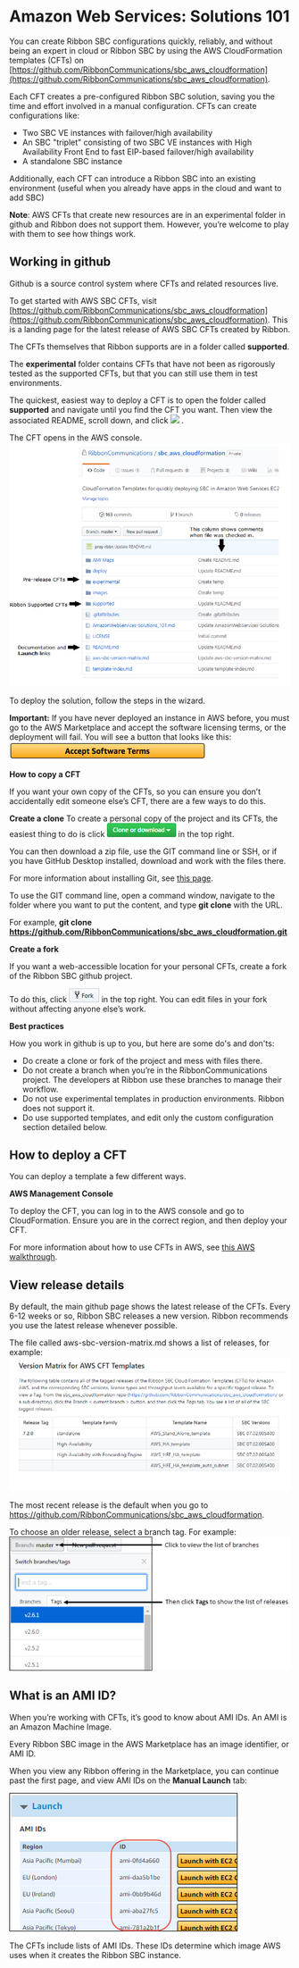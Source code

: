 # Amazon Web Services: Solutions 101

You can create Ribbon SBC configurations quickly, reliably, and without being an expert in cloud or Ribbon SBC by using the AWS CloudFormation templates (CFTs) on [https://github.com/RibbonCommunications/sbc_aws_cloudformation](https://github.com/RibbonCommunications/sbc_aws_cloudformation).

Each CFT creates a pre-configured Ribbon SBC solution, saving you the time and effort involved in a manual configuration.
CFTs can create configurations like:
- Two SBC VE instances with failover/high availability
- An SBC "triplet" consisting of two SBC VE instances with High Availability Front End to fast EIP-based failover/high availability 
- A standalone SBC instance

Additionally, each CFT can introduce a Ribbon SBC into an existing environment (useful when you already have apps in the cloud and want to add SBC)

**Note**: AWS CFTs that create new resources are in an experimental folder in github and Ribbon does not support them. However, you’re welcome to play with them to see how things work.

## Working in github

Github is a source control system where CFTs and related resources live.

To get started with AWS SBC CFTs, visit [https://github.com/RibbonCommunications/sbc_aws_cloudformation](https://github.com/RibbonCommunications/sbc_aws_cloudformation). This is a landing page for the latest release of AWS SBC CFTs created by Ribbon.

The CFTs themselves that Ribbon supports are in a folder called **supported**.

The **experimental** folder contains CFTs that have not been as rigorously tested as the supported CFTs, but that you can still use them in test environments.

The quickest, easiest way to deploy a CFT is to open the folder called **supported** and navigate until you find the CFT you want.
Then view the associated README, scroll down, and click ![](https://cdn.rawgit.com/buildkite/cloudformation-launch-stack-button-svg/master/launch-stack.svg) . 

The CFT opens in the AWS console.
![](https://github.com/RibbonCommunications/sbc_aws_cloudformation/blob/master/images/RBBN-sbc_aws_cloudformation.png)

To deploy the solution, follow the steps in the wizard.

**Important:** If you have never deployed an instance in AWS before, you must go to the AWS Marketplace and accept the software licensing terms, or the deployment will fail. You will see a button that looks like this: ![](https://github.com/RibbonCommunications/sbc_aws_cloudformation/blob/master/images/acceptSoftwareTerms.png)

**How to copy a CFT**

If you want your own copy of the CFTs, so you can ensure you don’t accidentally edit someone else’s CFT, there are a few ways to do this.

**Create a clone**
To create a personal copy of the project and its CFTs, the easiest thing to do is click ![](https://github.com/RibbonCommunications/sbc_aws_cloudformation/blob/master/images/cloneOrDownload.png)  in the top right.

You can then download a zip file, use the GIT command line or SSH, or if you have GitHub Desktop installed, download and work with the files there.

For more information about installing Git, see [this page](https://git-scm.com/book/en/v2/Getting-Started-Installing-Git).

To use the GIT command line, open a command window, navigate to the folder where you want to put the content, and type **git clone** with the URL.

For example, **git clone https://github.com/RibbonCommunications/sbc_aws_cloudformation.git**

**Create a fork**

If you want a web-accessible location for your personal CFTs, create a fork of the Ribbon SBC github project.

To do this, click ![](https://github.com/RibbonCommunications/sbc_aws_cloudformation/blob/master/images/fork.png)  in the top right. You can edit files in your fork without affecting anyone else’s work.

**Best practices**

How you work in github is up to you, but here are some do's and don'ts:
- Do create a clone or fork of the project and mess with files there.
- Do not create a branch when you’re in the RibbonCommunications project. The developers at Ribbon use these branches to manage their workflow.
- Do not use experimental templates in production environments. Ribbon does not support it.
- Do use supported templates, and edit only the custom configuration section detailed below.

## How to deploy a CFT
You can deploy a template a few different ways.

**AWS Management Console**

To deploy the CFT, you can log in to the AWS console and go to CloudFormation. Ensure you are in the correct region, and then deploy your CFT.

For more information about how to use CFTs in AWS, see [this AWS walkthrough](http://docs.aws.amazon.com/AWSCloudFormation/latest/UserGuide/GettingStarted.Walkthrough.html).

## View release details
By default, the main github page shows the latest release of the CFTs. Every 6-12 weeks or so, Ribbon SBC releases a new version.
Ribbon recommends you use the latest release whenever possible.

The file called aws-sbc-version-matrix.md shows a list of releases, for example:
 ![](https://github.com/RibbonCommunications/sbc_aws_cloudformation/blob/master/images/RBBN-version-matrix.png)

The most recent release is the default when you go to https://github.com/RibbonCommunications/sbc_aws_cloudformation.

To choose an older release, select a branch tag. For example:
![](https://github.com/RibbonCommunications/sbc_aws_cloudformation/blob/master/images/releaseTags.png)

## What is an AMI ID?

When you’re working with CFTs, it’s good to know about AMI IDs. An AMI is an Amazon Machine Image.

Every Ribbon SBC image in the AWS Marketplace has an image identifier, or AMI ID.

When you view any Ribbon offering in the Marketplace, you can continue past the first page, and view AMI IDs on the **Manual Launch** tab:
 
![](https://github.com/RibbonCommunications/sbc_aws_cloudformation/blob/master/images/AMIs.png)

The CFTs include lists of AMI IDs. These IDs determine which image AWS uses when it creates the Ribbon SBC instance.





